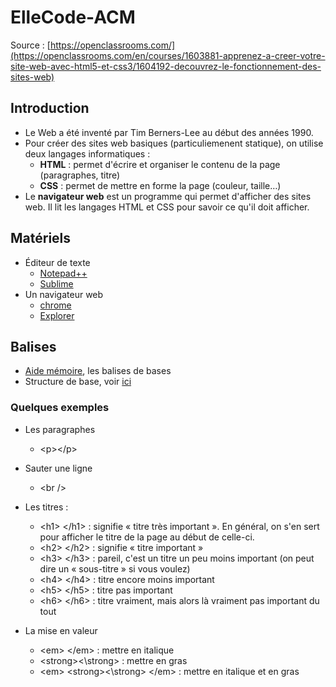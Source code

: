 # ElleCode-ACM
Source : [https://openclassrooms.com/](https://openclassrooms.com/en/courses/1603881-apprenez-a-creer-votre-site-web-avec-html5-et-css3/1604192-decouvrez-le-fonctionnement-des-sites-web)

## Introduction
- Le Web a été inventé par Tim Berners-Lee au début des années 1990.
- Pour créer des sites web basiques (particuliemenent statique), on utilise deux langages informatiques :
     * __HTML__ : permet d'écrire et organiser le contenu de la page (paragraphes, titre)
     * __CSS__ : permet de mettre en forme la page (couleur, taille…)
- Le __navigateur web__ est un programme qui permet d'afficher des sites web. Il lit les langages HTML et CSS pour savoir ce qu'il doit afficher.

## Matériels
- Éditeur de texte
    * [Notepad++](https://notepad-plus-plus.org)
    * [Sublime](https://www.sublimetext.com/)
- Un navigateur web
    * [chrome](https://www.google.ca/intl/fr/chrome/)
    * [Explorer](https://www.microsoft.com/en-ca/download/internet-explorer.aspx)

## Balises
- [Aide mémoire](https://htmlcheatsheet.com/), les balises de bases
- Structure de base, voir [ici](https://github.com/TahiriNadia/ElleCode-ACM/blob/master/exemple/struct.html)

### Quelques exemples
- Les paragraphes 
     * \<p>\</p>

- Sauter une ligne
     * \<br />

- Les titres : 
    * \<h1> \</h1> :  signifie « titre très important ». En général, on s'en sert pour afficher le titre de la page au début de celle-ci.
    * \<h2> \</h2> : signifie « titre important »
    * \<h3> \</h3> : pareil, c'est un titre un peu moins important (on peut dire un « sous-titre » si vous voulez)
    * \<h4> \</h4> : titre encore moins important
    * \<h5> \</h5> : titre pas important
    * \<h6> \</h6> : titre vraiment, mais alors là vraiment pas important du tout

- La mise en valeur
    * \<em> \</em> : mettre en italique
    * \<strong>\<\strong> : mettre en gras
    * \<em> \<strong>\<\strong> \</em> : mettre en italique et en gras
    
